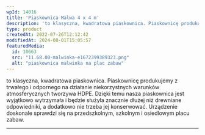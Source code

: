 ```yaml
---
wpId: 14016
title: 'Piaskownica Malwa 4 x 4 m'
description: 'to klasyczna, kwadratowa piaskownica. Piaskownicę produkujemy z trwałego i odpornego na działanie niekorzystnych warunków atmosferycznych tworzywa HDPE. Dzięki temu nasza piaskownica jest wyjątkowo wytrzymała i będzie służyła znacznie dłużej niż drewniane odpowiedniki, a dodatkowo nie trzeba jej konserwować. Urządzenie doskonale sprawdzi się na przedszkolnym, szkolnym i osiedlowym placu zabaw.'
type: product
createdAt: 2022-07-26T12:12:42
modifiedAt: 2024-08-01T15:05:57
featuredMedia:
  id: 10663
  src: "11.68.00-malwinka-e1672399389323.png"
  alt: "piaskownica malwinka na plac zabaw"
---
```



to klasyczna, kwadratowa piaskownica. Piaskownicę produkujemy z trwałego i odpornego na działanie niekorzystnych warunków atmosferycznych tworzywa HDPE. Dzięki temu nasza piaskownica jest wyjątkowo wytrzymała i będzie służyła znacznie dłużej niż drewniane odpowiedniki, a dodatkowo nie trzeba jej konserwować. Urządzenie doskonale sprawdzi się na przedszkolnym, szkolnym i osiedlowym placu zabaw.

* * *